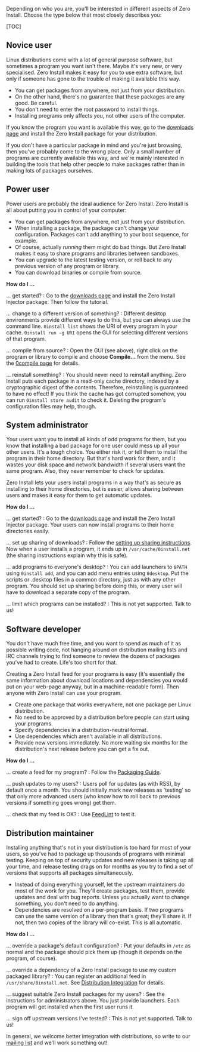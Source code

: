 Depending on who you are, you'll be interested in different aspects of Zero Install. Choose the type below that most closely describes you:

[TOC]

## Novice user

Linux distributions come with a lot of general purpose software, but sometimes a program you want isn't there. Maybe it's very new, or very specialised. Zero Install makes it easy for you to use extra software, but only if someone has gone to the trouble of making it available this way.

-   You can get packages from anywhere, not just from your distribution.
-   On the other hand, there's no guarantee that these packages are any good. Be careful.
-   You don't need to enter the root password to install things.
-   Installing programs only affects you, not other users of the computer.

If you know the program you want is available this way, go to the [downloads page](https://get.0install.net/) and install the Zero Install package for your distribution.

If you don't have a particular package in mind and you're just browsing, then you've probably come to the wrong place. Only a small number of programs are currently available this way, and we're mainly interested in building the tools that help other people to make packages rather than in making lots of packages ourselves.

## Power user

Power users are probably the ideal audience for Zero Install. Zero Install is all about putting you in control of your computer:

-   You can get packages from anywhere, not just from your distribution.
-   When installing a package, the package can't change your configuration. Packages can't add anything to your boot sequence, for example.
-   Of course, actually _running_ them might do bad things. But Zero Install makes it easy to share programs and libraries between sandboxes.
-   You can upgrade to the latest testing version, or roll back to any previous version of any program or library.
-   You can download binaries or compile from source.

**How do I ...**

... get started?
: Go to the [downloads page](https://get.0install.net/) and install the Zero Install Injector package. Then follow the tutorial.

... change to a different version of something?
: Different desktop environments provide different ways to do this, but you can always use the command line. `0install list` shows the URI of every program in your cache. `0install run -g URI` opens the GUI for selecting different versions of that program.

... compile from source?
: Open the GUI (see above), right click on the program or library to compile and choose **Compile...** from the menu. See the [0compile page](https://docs.0install.net/tools/0compile/) for details.

... reinstall something?
: You should never need to reinstall anything. Zero Install puts each package in a read-only cache directory, indexed by a cryptographic digest of the contents. Therefore, reinstalling is guaranteed to have no effect! If you think the cache has got corrupted somehow, you can run `0install store audit` to check it. Deleting the program's configuration files may help, though.

## System administrator

Your users want you to install all kinds of odd programs for them, but you know that installing a bad package for one user could mess up all your other users. It's a tough choice. You either risk it, or tell them to install the program in their home directory. But that's hard work for them, and it wastes your disk space and network bandwidth if several users want the same program. Also, they never remember to check for updates.

Zero Install lets your users install programs in a way that's as secure as installing to their home directories, but is easier, allows sharing between users and makes it easy for them to get automatic updates.

**How do I ...**

... get started?
: Go to the [downloads page](https://get.0install.net/) and install the Zero Install Injector package. Your users can now install programs to their home directories easily.

... set up sharing of downloads?
: Follow the [setting up sharing instructions](../details/sharing.md). Now when a user installs a program, it ends up in `/var/cache/0install.net` (the sharing instructions explain why this is safe).

... add programs to everyone's desktop?
: You can add launchers to `$PATH` using `0install add`, and you can add menu entries using `0desktop`. Put the scripts or .desktop files in a common directory, just as with any other program. You should set up sharing before doing this, or every user will have to download a separate copy of the program.

... limit which programs can be installed?
: This is not yet supported. Talk to us!

## Software developer

You don't have much free time, and you want to spend as much of it as possible writing code, not hanging around on distribution mailing lists and IRC channels trying to find someone to review the dozens of packages you've had to create. Life's too short for that.

Creating a Zero Install feed for your programs is easy (it's essentially the same information about download locations and dependencies you would put on your web-page anyway, but in a machine-readable form). Then anyone with Zero Install can use your program.

-   Create one package that works everywhere, not one package per Linux distribution.
-   No need to be approved by a distribution before people can start using your programs.
-   Specify dependencies in a distribution-neutral format.
-   Use dependencies which aren't available in all distributions.
-   Provide new versions immediately. No more waiting six months for the distribution's next release before you can get a fix out.

**How do I ...**

... create a feed for my program?
: Follow the [Packaging Guide](../packaging/index.md).

... push updates to my users?
: Users poll for updates (as with RSS), by default once a month. You should initially mark new releases as 'testing' so that only more advanced users (who know how to roll back to previous versions if something goes wrong) get them.

... check that my feed is OK?
: Use [FeedLint](../tools/feedlint.md) to test it.

## Distribution maintainer

Installing anything that's not in your distribution is too hard for most of your users, so you've had to package up thousands of programs with minimal testing. Keeping on top of security updates and new releases is taking up all your time, and release testing drags on for months as you try to find a set of versions that supports all packages simultaneously.

-   Instead of doing everything yourself, let the upstream maintainers do most of the work for you. They'll create packages, test them, provide updates and deal with bug reports. Unless you actually want to change something, you don't need to do anything.
-   Dependencies are resolved on a per-program basis. If two programs can use the same version of a library then that's great; they'll share it. If not, then two copies of the library will co-exist. This is all automatic.

**How do I ...**

... override a package's default configuration?
: Put your defaults in `/etc` as normal and the package should pick them up (though it depends on the program, of course).

... override a dependency of a Zero Install package to use my custom packaged library?
: You can register an additional feed in `/usr/share/0install.net`. See [Distribution Integration](../details/distribution-integration.md) for details.

... suggest suitable Zero Install packages for my users?
: See the instructions for administrators above. You just provide launchers. Each program will get installed when the first user runs it.

... sign off upstream versions I've tested?
: This is not yet supported. Talk to us!

In general, we welcome better integration with distributions, so write to our [mailing list](https://0install.net/support.html#lists) and we'll work something out!
